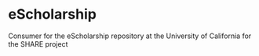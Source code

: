 eScholarship
============

Consumer for the eScholarship repository at the University of California for the SHARE project
